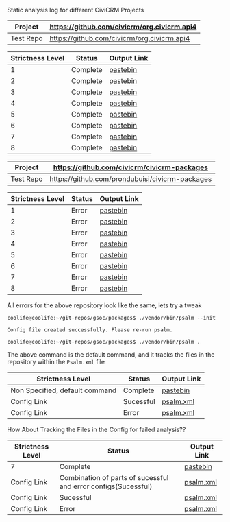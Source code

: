 Static analysis log for different CiviCRM Projects

| Project |https://github.com/civicrm/org.civicrm.api4 | 
|---|---|
| Test Repo |https://github.com/civicrm/org.civicrm.api4 | 

| Strictness Level |  Status | Output Link |
|---|---|---|
| 1 | Complete  | [pastebin](https://pastebin.com/VcRVjN3m) |
| 2 | Complete  | [pastebin](https://pastebin.com/npVRU0yc) |
| 3 | Complete  | [pastebin](https://pastebin.com/uVuZvr6H) |
| 4 | Complete  | [pastebin](https://pastebin.com/iKgVEt0m) |
| 5 | Complete  | [pastebin](https://pastebin.com/zFKTzFsf) |
| 6 | Complete  | [pastebin](https://pastebin.com/vpfSZei1) |
| 7 | Complete  | [pastebin](https://pastebin.com/SMKAFBa4) |
| 8 | Complete  | [pastebin](https://pastebin.com/Q08hSZbR) |


| Project |https://github.com/civicrm/civicrm-packages | 
|---|---|
| Test Repo |https://github.com/prondubuisi/civicrm-packages | 

| Strictness Level |  Status | Output Link |
|---|---|---|
| 1 | Error  | [pastebin](https://pastebin.com/PfNkbMTW) |
| 2 | Error  | [pastebin](https://pastebin.com/KTxDSvMH) |
| 3 | Error  | [pastebin](https://pastebin.com/UvRg4Exw) |
| 4 | Error  | [pastebin](https://pastebin.com/gUpe1kYK) |
| 5 | Error  | [pastebin](https://pastebin.com/cKiFEi0R) |
| 6 | Error  | [pastebin](https://pastebin.com/rjzwm817) |
| 7 | Error  | [pastebin](https://pastebin.com/SMKAFBa4) |
| 8 | Error  | [pastebin](https://pastebin.com/ZWbwifGE) |

All errors for the above repository  look like the same,
lets try a tweak 

`coolife@coolife:~/git-repos/gsoc/packages$ ./vendor/bin/psalm --init`

`Config file created successfully. Please re-run psalm.`

`coolife@coolife:~/git-repos/gsoc/packages$ ./vendor/bin/psalm .`

The above command is the default command, and it tracks the files in the repository within the `Psalm.xml` file

| Strictness Level |  Status | Output Link |
|---|---|---|
| Non Specified, default command | Complete  | [pastebin](https://pastebin.com/0gcDA02p) |
| Config Link | Sucessful  | [psalm.xml](https://pastebin.com/HUyn97SA) |
| Config Link | Error  | [psalm.xml](https://pastebin.com/rqzEJLCG) |

How About Tracking the Files in the Config for failed analysis??

| Strictness Level |  Status | Output Link |
|---|---|---|
| 7 | Complete  | [pastebin](https://pastebin.com/0gcDA02p) |
| Config Link | Combination of parts of sucessful and error configs(Sucessful)  | [psalm.xml](https://pastebin.com/na1aWi88) |
| Config Link | Sucessful  | [psalm.xml](https://pastebin.com/HUyn97SA) |
| Config Link | Error  | [psalm.xml](https://pastebin.com/rqzEJLCG) |

